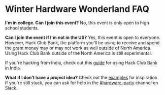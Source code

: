 # Winter Hardware Wonderland FAQ

**I'm in college. Can I join this event?**
No, this event is only open to high school students.

**Can I join the event if I'm not in the US?**
Yes, this event is open to everyone. However, Hack Club Bank, the platform you'll be using to receive and spend the grant money may or may not work as well outside of North America. Using Hack Club Bank outside of the North America is still experimental.

If you're hacking from India, check out this [guide](/india.md) for using Hack Club Bank in India.

**What if I don't have a project idea?**
Check out the [examples](/examples) for inspiration. If you're still stuck, you can ask for help in the [#hardware-party](https://hackclub.slack.com/archives/C0168BR5PDE) channel on Slack.
